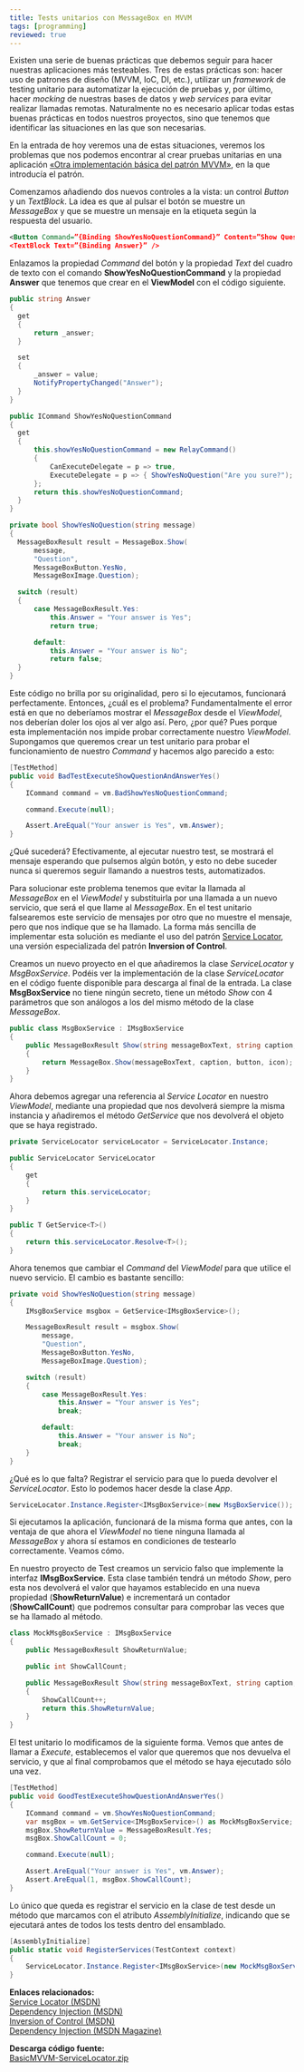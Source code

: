 ```yaml
---
title: Tests unitarios con MessageBox en MVVM
tags: [programming]
reviewed: true
---
```

Existen una serie de buenas prácticas que debemos seguir para hacer nuestras aplicaciones más testeables. Tres de estas prácticas son: hacer uso de patrones de diseño (MVVM, IoC, DI, etc.), utilizar un _framework_ de testing unitario para automatizar la ejecución de pruebas y, por último, hacer _mocking_ de nuestras bases de datos y _web services_ para evitar realizar llamadas remotas. Naturalmente no es necesario aplicar todas estas buenas prácticas en todos nuestros proyectos, sino que tenemos que identificar las situaciones en las que son necesarias.

En la entrada de hoy veremos una de estas situaciones, veremos los problemas que nos podemos encontrar al crear pruebas unitarias en una aplicación [«Otra implementación básica del patrón MVVM»](/otra-implementacion-basica-del-patron-mvvm), en la que introducía el patrón.

Comenzamos añadiendo dos nuevos controles a la vista: un control _Button_ y un _TextBlock_. La idea es que al pulsar el botón se muestre un _MessageBox_ y que se muestre un mensaje en la etiqueta según la respuesta del usuario.

```xml
<Button Command=”{Binding ShowYesNoQuestionCommand}” Content=”Show Question” />
<TextBlock Text=”{Binding Answer}” />
```

Enlazamos la propiedad _Command_ del botón y la propiedad _Text_ del cuadro de texto con el comando **ShowYesNoQuestionCommand** y la propiedad **Answer** que tenemos que crear en el **ViewModel** con el código siguiente.

```cs
public string Answer
{
  get
  {
      return _answer;
  }

  set
  {
      _answer = value;
      NotifyPropertyChanged("Answer");
  }
}

public ICommand ShowYesNoQuestionCommand
{
  get
  {
      this.showYesNoQuestionCommand = new RelayCommand()
      {
          CanExecuteDelegate = p => true,
          ExecuteDelegate = p => { ShowYesNoQuestion("Are you sure?"); }
      };
      return this.showYesNoQuestionCommand;
  }
}

private bool ShowYesNoQuestion(string message)
{
  MessageBoxResult result = MessageBox.Show(
      message,
      "Question",
      MessageBoxButton.YesNo,
      MessageBoxImage.Question);

  switch (result)
  {
      case MessageBoxResult.Yes:
          this.Answer = "Your answer is Yes";
          return true;

      default:
          this.Answer = "Your answer is No";
          return false;
  }
}
```

Este código no brilla por su originalidad, pero si lo ejecutamos, funcionará perfectamente. Entonces, ¿cuál es el problema? Fundamentalmente el error está en que no deberíamos mostrar el _MessageBox_ desde el _ViewModel_, nos deberían doler los ojos al ver algo así. Pero, ¿por qué? Pues porque esta implementación nos impide probar correctamente nuestro _ViewModel_. Supongamos que queremos crear un test unitario para probar el funcionamiento de nuestro _Command_ y hacemos algo parecido a esto:

```cs
[TestMethod]
public void BadTestExecuteShowQuestionAndAnswerYes()
{
    ICommand command = vm.BadShowYesNoQuestionCommand;

    command.Execute(null);

    Assert.AreEqual("Your answer is Yes", vm.Answer);
}
```

¿Qué sucederá? Efectivamente, al ejecutar nuestro test, se mostrará el mensaje esperando que pulsemos algún botón, y esto no debe suceder nunca si queremos seguir llamando a nuestros tests, automatizados.

Para solucionar este problema tenemos que evitar la llamada al _MessageBox_ en el _ViewModel_ y substituirla por una llamada a un nuevo servicio, que será el que llame al _MessageBox_. En el test unitario falsearemos este servicio de mensajes por otro que no muestre el mensaje, pero que nos indique que se ha llamado. La forma más sencilla de implementar esta solución es mediante el uso del patrón [Service Locator](http://msdn.microsoft.com/en-us/library/cc304894.aspx), una versión especializada del patrón **Inversion of Control**.

Creamos un nuevo proyecto en el que añadiremos la clase _ServiceLocator_ y _MsgBoxService_. Podéis ver la implementación de la clase _ServiceLocator_ en el código fuente disponible para descarga al final de la entrada. La clase **MsgBoxService** no tiene ningún secreto, tiene un método _Show_ con 4 parámetros que son análogos a los del mismo método de la clase _MessageBox_.

```cs
public class MsgBoxService : IMsgBoxService
{
    public MessageBoxResult Show(string messageBoxText, string caption, MessageBoxButton button, MessageBoxImage icon)
    {
        return MessageBox.Show(messageBoxText, caption, button, icon);
    }
}
```

Ahora debemos agregar una referencia al _Service Locator_ en nuestro _ViewModel_, mediante una propiedad que nos devolverá siempre la misma instancia y añadiremos el método _GetService_ que nos devolverá el objeto que se haya registrado.

```cs
private ServiceLocator serviceLocator = ServiceLocator.Instance;

public ServiceLocator ServiceLocator
{
    get
    {
        return this.serviceLocator;
    }
}

public T GetService<T>()
{
    return this.serviceLocator.Resolve<T>();
}
```

Ahora tenemos que cambiar el _Command_ del _ViewModel_ para que utilice el nuevo servicio. El cambio es bastante sencillo:

```cs
private void ShowYesNoQuestion(string message)
{
    IMsgBoxService msgbox = GetService<IMsgBoxService>();

    MessageBoxResult result = msgbox.Show(
        message, 
        "Question", 
        MessageBoxButton.YesNo, 
        MessageBoxImage.Question);

    switch (result)
    {
        case MessageBoxResult.Yes:
            this.Answer = "Your answer is Yes";
            break;

        default:
            this.Answer = "Your answer is No";
            break;
    }
}
```

¿Qué es lo que falta? Registrar el servicio para que lo pueda devolver el _ServiceLocator_. Esto lo podemos hacer desde la clase _App_.

```cs
ServiceLocator.Instance.Register<IMsgBoxService>(new MsgBoxService());
```

Si ejecutamos la aplicación, funcionará de la misma forma que antes, con la ventaja de que ahora el _ViewModel_ no tiene ninguna llamada al _MessageBox_ y ahora sí estamos en condiciones de testearlo correctamente. Veamos cómo.

En nuestro proyecto de Test creamos un servicio falso que implemente la interfaz **IMsgBoxService**. Esta clase también tendrá un método _Show_, pero esta nos devolverá el valor que hayamos establecido en una nueva propiedad (**ShowReturnValue**) e incrementará un contador (**ShowCallCount**) que podremos consultar para comprobar las veces que se ha llamado al método.

```cs
class MockMsgBoxService : IMsgBoxService
{
    public MessageBoxResult ShowReturnValue;

    public int ShowCallCount;

    public MessageBoxResult Show(string messageBoxText, string caption, MessageBoxButton button, MessageBoxImage icon)
    {
        ShowCallCount++;
        return this.ShowReturnValue;
    }
}
```

El test unitario lo modificamos de la siguiente forma. Vemos que antes de llamar a _Execute_, establecemos el valor que queremos que nos devuelva el servicio, y que al final comprobamos que el método se haya ejecutado sólo una vez.

```cs
[TestMethod]
public void GoodTestExecuteShowQuestionAndAnswerYes()
{
    ICommand command = vm.ShowYesNoQuestionCommand;
    var msgBox = vm.GetService<IMsgBoxService>() as MockMsgBoxService;
    msgBox.ShowReturnValue = MessageBoxResult.Yes;
    msgBox.ShowCallCount = 0;

    command.Execute(null);

    Assert.AreEqual("Your answer is Yes", vm.Answer);
    Assert.AreEqual(1, msgBox.ShowCallCount);
}
```

Lo único que queda es registrar el servicio en la clase de test desde un método que marcamos con el atributo _AssemblyInitialize_, indicando que se ejecutará antes de todos los tests dentro del ensamblado.

```cs
[AssemblyInitialize]
public static void RegisterServices(TestContext context)
{
    ServiceLocator.Instance.Register<IMsgBoxService>(new MockMsgBoxService());
}
```

**Enlaces relacionados:**  
[Service Locator (MSDN)](http://msdn.microsoft.com/en-us/library/cc304894.aspx)  
[Dependency Injection (MSDN)](http://msdn.microsoft.com/en-us/library/ff648334.aspx)  
[Inversion of Control (MSDN)](http://msdn.microsoft.com/en-us/library/ff648478.aspx)  
[Dependency Injection (MSDN Magazine)](http://msdn.microsoft.com/en-us/magazine/cc163739.aspx)

**Descarga código fuente:**  
[BasicMVVM-ServiceLocator.zip](/files/BasicMVVM-ServiceLocator.zip)

